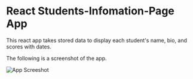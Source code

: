 # React Students-Infomation-Page App

This react app takes stored data to display each student's name, bio, and scores with dates. 

The following is a screenshot of the app. 


![App Screeshot]('./src/Images/pageScreenshot.jpg')

